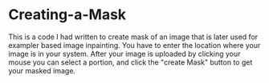 # Creating-a-Mask
This is a code I had written to create mask of an image that is later used for exampler based image inpainting.
You have to enter the location where your image is in your system.
After your image is uploaded by clicking your mouse you can select a portion, and click the "create Mask"
button to get your masked image.
